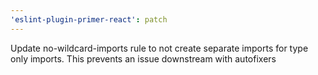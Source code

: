 ```yaml
---
'eslint-plugin-primer-react': patch
---
```


Update no-wildcard-imports rule to not create separate imports for type only imports. This prevents an issue downstream with autofixers
